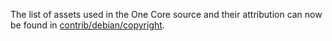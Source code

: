 The list of assets used in the One Core source and their attribution can now be found in [contrib/debian/copyright](../contrib/debian/copyright).
